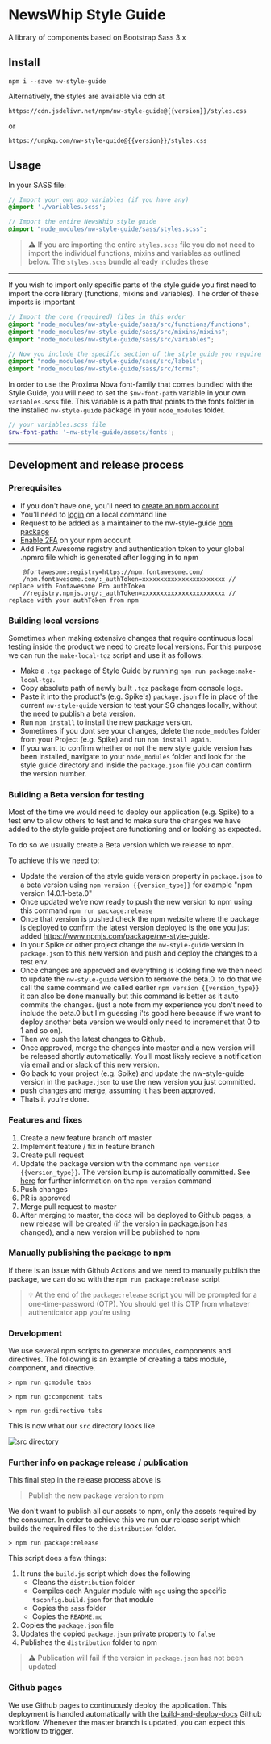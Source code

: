 # NewsWhip Style Guide

A library of components based on Bootstrap Sass 3.x

## Install

`npm i --save nw-style-guide`

Alternatively, the styles are available via cdn at

`https://cdn.jsdelivr.net/npm/nw-style-guide@{{version}}/styles.css`

or

`https://unpkg.com/nw-style-guide@{{version}}/styles.css`

## Usage

In your SASS file:

```scss
// Import your own app variables (if you have any)
@import './variables.scss';

// Import the entire NewsWhip style guide
@import "node_modules/nw-style-guide/sass/styles.scss";
```

> :warning: If you are importing the entire `styles.scss` file you do not need to import the individual functions, mixins and variables as outlined below. The `styles.scss` bundle already includes these

---

If you wish to import only specific parts of the style guide you first need to import the core library (functions, mixins and variables). The order of these imports is important

```scss
// Import the core (required) files in this order
@import "node_modules/nw-style-guide/sass/src/functions/functions";
@import "node_modules/nw-style-guide/sass/src/mixins/mixins";
@import "node_modules/nw-style-guide/sass/src/variables";
```

```scss
// Now you include the specific section of the style guide you require
@import "node_modules/nw-style-guide/sass/src/labels";
@import "node_modules/nw-style-guide/sass/src/forms";
```

In order to use the Proxima Nova font-family that comes bundled with the Style Guide, you will need to set the `$nw-font-path` variable in your own `variables.scss` file. This variable is a path that points to the fonts folder in the installed `nw-style-guide` package in your `node_modules` folder.

```scss
// your variables.scss file
$nw-font-path: '~nw-style-guide/assets/fonts';
```

---

## Development and release process

### Prerequisites

- If you don't have one, you'll need to [create an npm account](https://www.npmjs.com/signup)
- You'll need to  [login](https://docs.npmjs.com/creating-a-new-npm-user-account#testing-your-new-account-with-npm-login) on a local command line
- Request to be added as a maintainer to the nw-style-guide [npm package](https://www.npmjs.com/package/nw-style-guide)
- [Enable 2FA](https://docs.npmjs.com/configuring-two-factor-authentication) on your npm account
- Add Font Awesome registry and authentication token to your global .npmrc file which is generated after logging in to npm 
```
    @fortawesome:registry=https://npm.fontawesome.com/
    /npm.fontawesome.com/:_authToken=xxxxxxxxxxxxxxxxxxxxxxx // replace with Fontawesome Pro authToken
    //registry.npmjs.org/:_authToken=xxxxxxxxxxxxxxxxxxxxxxx // replace with your authToken from npm
```


### Building local versions

Sometimes when making extensive changes that require continuous local testing inside the product we need to create local versions. For this purpose we can run the `make-local-tgz` script and use it as follows:  
- Make a `.tgz` package of Style Guide by running `npm run package:make-local-tgz`.
- Copy absolute path of newly built `.tgz` package from console logs.
- Paste it into the product's (e.g. Spike's) `package.json` file in place of the current `nw-style-guide` version to test your SG changes locally, without the need to publish a beta version.
- Run `npm install` to install the new package version.
- Sometimes if you dont see your changes, delete the `node_modules` folder from your Project (e.g. Spike) and run `npm install again`.
- If you want to confirm whether or not the new style guide version has been installed, navigate to your `node_modules` folder and look for the style guide directory and inside the `package.json` file you can confirm the version number.

### Building a Beta version for testing

Most of the time we would need to deploy our application (e.g. Spike) to a test env to allow others to test and to make sure the changes we have added to the style guide project are functioning and or looking as expected.

To do so we usually create a Beta version which we release to npm.

To achieve this we need to:
- Update the version of the style guide version property in `package.json` to a beta version using `npm version {{version_type}}` for example "npm version 14.0.1-beta.0" 
- Once updated we're now ready to push the new version to npm using this command `npm run package:release`
- Once that version is pushed check the npm website where the package is deployed to confirm the latest version deployed is the one you just added https://www.npmjs.com/package/nw-style-guide.
- In your Spike or other project change the `nw-style-guide` version in `package.json` to this new version and push and deploy the changes to a test env.
- Once changes are approved and everything is looking fine we then need to update the `nw-style-guide` version to remove the beta.0. to do that we call the same command we called earlier `npm version {{version_type}}` it can also be done manually but this command is better as it auto commits the changes.
(just a note from my experience you don't need to include the beta.0 but I'm guessing i'ts good here because if we want to deploy another beta version we would only need to incremenet that 0 to 1 and so on).
- Then we push the latest changes to Github.
- Once approved, merge the changes into master and a new version will be released shortly automatically. You'll most likely recieve a notification via email and or slack of this new version.
- Go back to your project (e.g. Spike) and update the nw-style-guide version in the `package.json` to use the new version you just committed.
- push changes and merge, assuming it has been approved.
- Thats it you're done.


### Features and fixes

1. Create a new feature branch off master
1. Implement feature / fix in feature branch
1. Create pull request
1. Update the package version with the command `npm version {{version_type}}`. The version bump is automatically committed. See [here](https://docs.npmjs.com/cli/v6/commands/npm-version#synopsis) for further information on the `npm version` command
1. Push changes
1. PR is approved
1. Merge pull request to master
1. After merging to master, the docs will be deployed to Github pages, a new release will be created (if the version in package.json has changed), and a new version will be published to npm

### Manually publishing the package to npm
If there is an issue with Github Actions and we need to manually publish the package, we can do so with the `npm run package:release` script

> :bulb: At the end of the `package:release` script you will be prompted for a one-time-password (OTP). You should get this OTP from whatever authenticator app you're using

### Development

We use several npm scripts to generate modules, components and directives. The following is an example of creating a tabs module, component, and directive.

`> npm run g:module tabs`

`> npm run g:component tabs`

`> npm run g:directive tabs`
 
This is now what our `src` directory looks like

![src directory](https://i.imgur.com/BjSjf41.png)

### Further info on package release / publication

This final step in the release process above is
> Publish the new package version to npm

We don't want to publish all our assets to npm, only the assets required by the consumer. In order to achieve this we run our release script which builds the required files to the `distribution` folder.

```shell
> npm run package:release
```

This script does a few things:

1. It runs the `build.js` script which does the following
   - Cleans the `distribution` folder
   - Compiles each Angular module with `ngc` using the specific `tsconfig.build.json` for that module
   - Copies the `sass` folder 
   - Copies the `README.md`
2. Copies the `package.json` file
3. Updates the copied `package.json` private property to `false`
4. Publishes the `distribution` folder to npm

> :warning: Publication will fail if the version in `package.json` has not been updated

### Github pages

We use Github pages to continuously deploy the application. This deployment is handled automatically with the [build-and-deploy-docs](./.github/workflows/build-and-deploy-docs.yml) Github workflow. Whenever the master branch is updated, you can expect this workflow to trigger.
